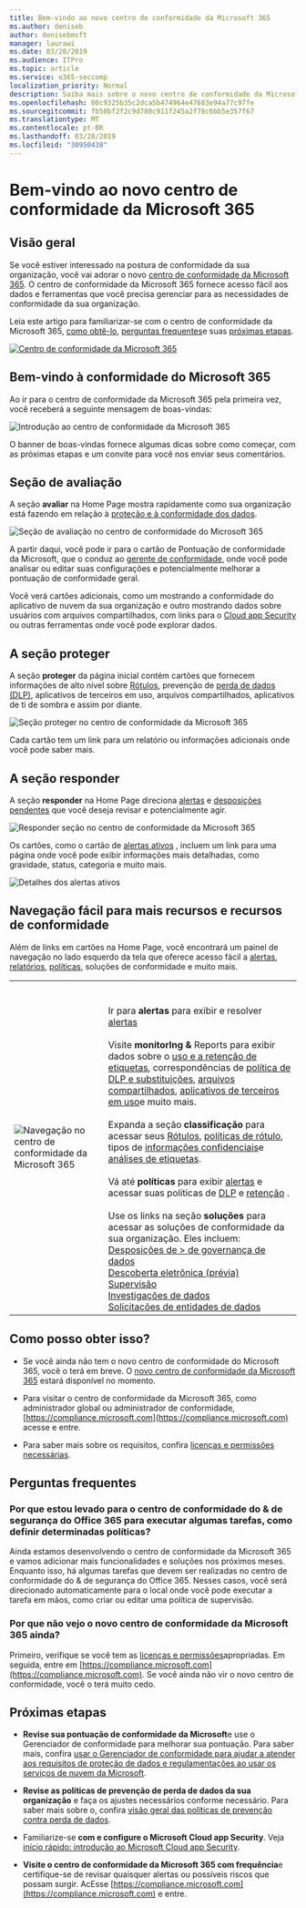 ```yaml
---
title: Bem-vindo ao novo centro de conformidade da Microsoft 365
ms.author: deniseb
author: denisebmsft
manager: laurawi
ms.date: 03/28/2019
ms.audience: ITPro
ms.topic: article
ms.service: o365-seccomp
localization_priority: Normal
description: Saiba mais sobre o novo centro de conformidade da Microsoft 365, incluindo o que ele contém, como obtê-lo e suas próximas etapas.
ms.openlocfilehash: 00c9325b35c2dca5b474964e47683e94a77c97fe
ms.sourcegitcommit: fb50bf2f2c9d780c911f245a2f78c6bb5e357f67
ms.translationtype: MT
ms.contentlocale: pt-BR
ms.lasthandoff: 03/28/2019
ms.locfileid: "30950438"
---
```

# <a name="welcome-to-your-all-new-microsoft-365-compliance-center"></a>Bem-vindo ao novo centro de conformidade da Microsoft 365

## <a name="overview"></a>Visão geral

Se você estiver interessado na postura de conformidade da sua organização, você vai adorar o novo [centro de conformidade da Microsoft 365](https://compliance.microsoft.com). O centro de conformidade da Microsoft 365 fornece acesso fácil aos dados e ferramentas que você precisa gerenciar para as necessidades de conformidade da sua organização. 

Leia este artigo para familiarizar-se com o centro de conformidade da Microsoft 365, [como obtê-lo](#how-do-i-get-this), [perguntas frequentes](#frequently-asked-questions)e suas [próximas etapas](#next-steps).

[![Centro de conformidade da Microsoft 365](media/m365-compliance-center.png)](https://compliance.microsoft.com)

## <a name="welcome-to-microsoft-365-compliance"></a>Bem-vindo à conformidade do Microsoft 365

Ao ir para o centro de conformidade da Microsoft 365 pela primeira vez, você receberá a seguinte mensagem de boas-vindas:

![Introdução ao centro de conformidade da Microsoft 365](media/m365-compliancecenter-welcomesteps.png)

O banner de boas-vindas fornece algumas dicas sobre como começar, com as próximas etapas e um convite para você nos enviar seus comentários.

## <a name="the-assess-section"></a>Seção de avaliação

A seção **avaliar** na Home Page mostra rapidamente como sua organização está fazendo em relação à [proteção e à conformidade dos dados](protect-access-to-data-and-services.md).

![Seção de avaliação no centro de conformidade do Microsoft 365](media/m365-compliance-center-assess.png)

A partir daqui, você pode ir para o cartão de Pontuação de conformidade da Microsoft, que o conduz ao [gerente de conformidade](meet-data-protection-and-regulatory-reqs-using-microsoft-cloud.md), onde você pode analisar ou editar suas configurações e potencialmente melhorar a pontuação de conformidade geral.

Você verá cartões adicionais, como um mostrando a conformidade do aplicativo de nuvem da sua organização e outro mostrando dados sobre usuários com arquivos compartilhados, com links para o [Cloud app Security](https://docs.microsoft.com/cloud-app-security/) ou outras ferramentas onde você pode explorar dados.

## <a name="the-protect-section"></a>A seção proteger

A seção **proteger** da página inicial contém cartões que fornecem informações de alto nível sobre [Rótulos](labels.md), prevenção de [perda de dados (DLP)](data-loss-prevention-policies.md), aplicativos de terceiros em uso, arquivos compartilhados, aplicativos de ti de sombra e assim por diante. 

![Seção proteger no centro de conformidade da Microsoft 365](media/m365-compliance-center-protect.png)

Cada cartão tem um link para um relatório ou informações adicionais onde você pode saber mais.

## <a name="the-respond-section"></a>A seção responder

A seção **responder** na Home Page direciona [alertas](alerts.md) e [desposições pendentes](disposition-reviews.md) que você deseja revisar e potencialmente agir.

![Responder seção no centro de conformidade da Microsoft 365](media/m365-compliance-center-respond.png)

Os cartões, como o cartão de [alertas ativos](alerts.md) , incluem um link para uma página onde você pode exibir informações mais detalhadas, como gravidade, status, categoria e muito mais.

![Detalhes dos alertas ativos](media/m365-compliance-center-alerts-details.png) 

## <a name="easy-navigation-to-more-compliance-features-and-capabilities"></a>Navegação fácil para mais recursos e recursos de conformidade

Além de links em cartões na Home Page, você encontrará um painel de navegação no lado esquerdo da tela que oferece acesso fácil a [alertas](alerts.md), [relatórios](reports-in-security-and-compliance.md), [políticas](alert-policies.md), soluções de conformidade e muito mais. 

|  |  |
|---------|---------|
|![Navegação no centro de conformidade da Microsoft 365](media/m365-compliance-center-leftnav.png)  |<br/><br/> Ir para **alertas** para exibir e resolver [alertas](alerts.md)<br/><br/>Visite **monitorIng &** Reports para exibir dados sobre o [uso e a retenção de etiquetas](sensitivity-labels.md), correspondências de [política de DLP e substituições](view-the-dlp-reports.md), [arquivos compartilhados](https://docs.microsoft.com/cloud-app-security/file-filters), [aplicativos de terceiros em uso](https://docs.microsoft.com/cloud-app-security/discovered-apps)e muito mais.<br/><br/>Expanda a seção **classificação** para acessar seus [Rótulos](labels.md), [políticas de rótulo](sensitivity-labels.md#what-label-policies-can-do), tipos de [informações confidenciais](what-the-sensitive-information-types-look-for.md)e [análises de etiquetas](view-label-activity-for-documents.md).<br/><br/>Vá até **políticas** para exibir [alertas](alerts.md) e acessar suas políticas de [DLP](data-loss-prevention-policies.md) e [retenção](retention-policies.md) .<br/><br/> Use os links na seção **soluções** para acessar as soluções de conformidade da sua organização. Eles incluem: <br/>[Desposições de > de governança de dados](disposition-reviews.md)<br/>[Descoberta eletrônica (prévia)](compliance20/overview-ediscovery-20.md)<br/>[Supervisão](supervision-policies.md)<br/>[Investigações de dados](compliance20/manage-data-spillage-incidents.md)<br/>[Solicitações de entidades de dados](manage-gdpr-data-subject-requests-with-the-dsr-case-tool.md)        |


## <a name="how-do-i-get-this"></a>Como posso obter isso?

- Se você ainda não tem o novo centro de conformidade do Microsoft 365, você o terá em breve. O [novo centro de conformidade da Microsoft 365](microsoft-security-and-compliance.md#microsoft-365-compliance-center) estará disponível no momento.

- Para visitar o centro de conformidade da Microsoft 365, como administrador global ou administrador de conformidade, [https://compliance.microsoft.com](https://compliance.microsoft.com) acesse e entre. 

- Para saber mais sobre os requisitos, confira [licenças e permissões necessárias](microsoft-security-and-compliance.md#required-licenses-and-permissions).

## <a name="frequently-asked-questions"></a>Perguntas frequentes

### <a name="why-am-i-taken-to-the-office-365-security--compliance-center-to-perform-some-tasks-such-as-defining-certain-policies"></a>Por que estou levado para o centro de conformidade do & de segurança do Office 365 para executar algumas tarefas, como definir determinadas políticas?

Ainda estamos desenvolvendo o centro de conformidade da Microsoft 365 e vamos adicionar mais funcionalidades e soluções nos próximos meses. Enquanto isso, há algumas tarefas que devem ser realizadas no centro de conformidade do & de segurança do Office 365. Nesses casos, você será direcionado automaticamente para o local onde você pode executar a tarefa em mãos, como criar ou editar uma política de supervisão.

### <a name="why-dont-i-see-the-new-microsoft-365-compliance-center-yet"></a>Por que não vejo o novo centro de conformidade da Microsoft 365 ainda?

Primeiro, verifique se você tem as [licenças e permissões](microsoft-security-and-compliance.md#required-licenses-and-permissions)apropriadas. Em seguida, entre em [https://compliance.microsoft.com](https://compliance.microsoft.com). Se você ainda não vir o novo centro de conformidade, você o terá muito cedo.

## <a name="next-steps"></a>Próximas etapas

- **Revise sua pontuação de conformidade da Microsoft**e use o Gerenciador de conformidade para melhorar sua pontuação. Para saber mais, confira [usar o Gerenciador de conformidade para ajudar a atender aos requisitos de proteção de dados e regulamentações ao usar os serviços de nuvem da Microsoft](meet-data-protection-and-regulatory-reqs-using-microsoft-cloud.md).

- **Revise as políticas de prevenção de perda de dados da sua organização** e faça os ajustes necessários conforme necessário. Para saber mais sobre o, confira [visão geral das políticas de prevenção contra perda de dados](data-loss-prevention-policies.md). 

- Familiarize-se **com e configure o Microsoft Cloud app Security**. Veja [início rápido: introdução ao Microsoft Cloud app Security](https://docs.microsoft.com/cloud-app-security/getting-started-with-cloud-app-security).  

- **Visite o centro de conformidade da Microsoft 365 com frequência**e certifique-se de revisar quaisquer alertas ou possíveis riscos que possam surgir. AcEsse [https://compliance.microsoft.com](https://compliance.microsoft.com) e entre.